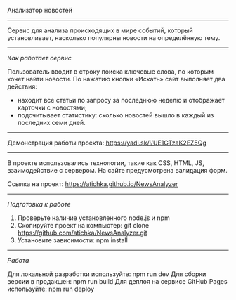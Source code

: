 Анализатор новостей

---

Сервис для анализа происходящих в мире событий, который установливает, насколько популярны новости на определённую тему.

---

*Как работает сервис*

Пользователь вводит в строку поиска ключевые слова, по которым хочет найти новости. 
По нажатию кнопки «Искать» сайт выполняет два действия:
- находит все статьи по запросу за последнюю неделю и отображает карточки с новостями;
- подсчитывает статистику: сколько новостей вышло в каждый из последних семи дней.

---

Демонстрация работы проекта: https://yadi.sk/i/UE1GTzaK2EZ5Qg

---

В проекте использовались технологии, такие как CSS, HTML, JS, взаимодействие с сервером. На сайте предусмотрена валидация форм.

Ссылка на проект: https://atichka.github.io/NewsAnalyzer

---

*Подготовка к работе*

1. Проверьте наличие установленного node.js и npm
2. Скопируйте проект на компьютер: git clone https://github.com/atichka/NewsAnalyzer.git
3. Установите зависимости: npm install

---

*Работа*

Для локальной разработки используйте: npm run dev
Для сборки версии в продакшен: npm run build
Для деплоя на сервисе GitHub Pages используйте: npm run deploy
